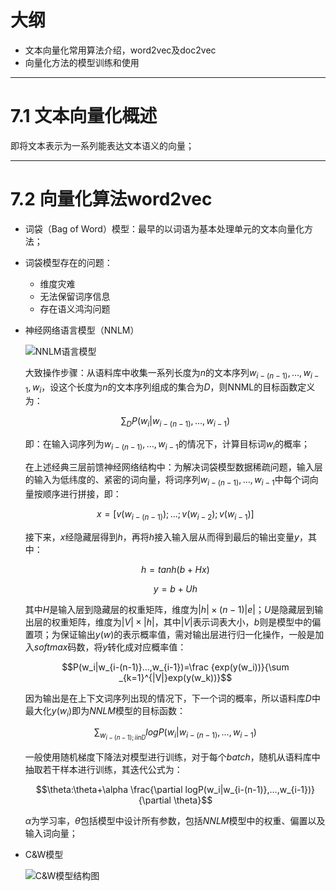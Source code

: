 # 大纲

- 文本向量化常用算法介绍，word2vec及doc2vec
- 向量化方法的模型训练和使用

---

# 7.1 文本向量化概述

即将文本表示为一系列能表达文本语义的向量；

---

# 7.2 向量化算法word2vec

- 词袋（Bag of Word）模型：最早的以词语为基本处理单元的文本向量化方法；

- 词袋模型存在的问题：

	- 维度灾难
	- 无法保留词序信息
	- 存在语义鸿沟问题

- 神经网络语言模型（NNLM）

	![NNLM语言模型](https://i.loli.net/2019/08/30/16CTtBQzNcGg9Ek.png)

	大致操作步骤：从语料库中收集一系列长度为$n$的文本序列$w_{i-(n-1)},…,w_{i-1},w_i$，设这个长度为$n$的文本序列组成的集合为$D$，则NNML的目标函数定义为：

	$$\sum _DP(w_i|w_{i-(n-1)},…,w_{i-1})$$

	即：在输入词序列为$w_{i-(n-1)},…,w_{i-1}$的情况下，计算目标词$w_i$的概率；

	在上述经典三层前馈神经网络结构中：为解决词袋模型数据稀疏问题，输入层的输入为低纬度的、紧密的词向量，将词序列$w_{i-(n-1)},…,w_{i-1}$中每个词向量按顺序进行拼接，即：

	$$x=[v(w_{i-(n-1)});…;v(w_{i-2});v(w_{i-1})]$$

	接下来，$x$经隐藏层得到$h$，再将$h$接入输入层从而得到最后的输出变量$y$，其中：

	$$h=tanh(b+Hx)$$

	$$y=b+Uh$$

	其中$H$是输入层到隐藏层的权重矩阵，维度为$|h|\times(n-1)|e|$；$U$是隐藏层到输出层的权重矩阵，维度为$|V|\times |h|$，其中$|V|$表示词表大小，$b$则是模型中的偏置项；为保证输出$y(w)$的表示概率值，需对输出层进行归一化操作，一般是加入$softmax$码数，将$y$转化成对应概率值：

	$$P(w_i|w_{i-(n-1)}…,w_{i-1})=\frac {exp(y(w_i))}{\sum _{k=1}^{|V|}exp(y(w_k))}$$

	因为输出是在上下文词序列出现的情况下，下一个词的概率，所以语料库$D$中最大化$y(w_i)$即为$NNLM$模型的目标函数：

	$$\sum _{w_{i-(n-1);i in D}}log P(w_i|w_{i-(n-1)},…,w_{i-1})$$

	一般使用随机梯度下降法对模型进行训练，对于每个$batch$，随机从语料库中抽取若干样本进行训练，其迭代公式为：

	$$\theta:\theta+\alpha \frac{\partial logP(w_i|w_{i-(n-1)},…,w_{i-1})}{\partial \theta}$$

	$\alpha$为学习率，$\theta$包括模型中设计所有参数，包括$NNLM$模型中的权重、偏置以及输入词向量；

- C&W模型

	![C&W模型结构图](https://i.loli.net/2019/08/31/V12SxoGnalDNwke.png)

	
	